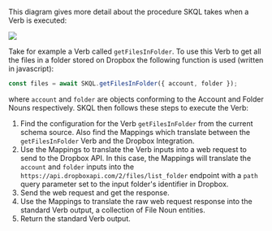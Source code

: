 This diagram gives more detail about the procedure SKQL takes when a Verb is executed:

![](../images/verb.jpg)

Take for example a Verb called `getFilesInFolder`. To use this Verb to get all the files in a folder stored on Dropbox the following function is used (written in javascript):
```javascript
const files = await SKQL.getFilesInFolder({ account, folder });
```
where `account` and `folder` are objects conforming to the Account and Folder Nouns respectively. SKQL then follows these steps to execute the Verb:

1. Find the configuration for the Verb `getFilesInFolder` from the current schema source. Also find the Mappings which translate between the `getFilesInFolder` Verb and the Dropbox Integration.
2. Use the Mappings to translate the Verb inputs into a web request to send to the Dropbox API. In this case, the Mappings will translate the `account` and `folder` inputs into the `https://api.dropboxapi.com/2/files/list_folder` endpoint with a `path` query parameter set to the input folder's identifier in Dropbox.
3. Send the web request and get the response.
4. Use the Mappings to translate the raw web request response into the standard Verb output, a collection of File Noun entities.
5. Return the standard Verb output.
